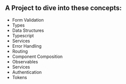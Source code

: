 ## A Project to dive into these concepts:

* Form Validation
* Types
* Data Structures
* Typescript
* Services
* Error Handling
* Routing
* Component Composition
* Observables
* Services
* Authentication
* Tokens
